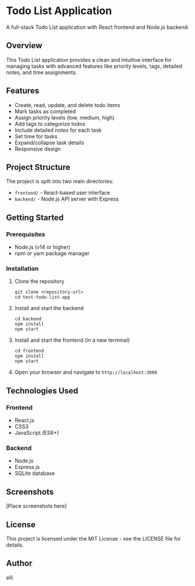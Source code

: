 # Todo List Application

A full-stack Todo List application with React frontend and Node.js backend.

## Overview

This Todo List application provides a clean and intuitive interface for managing tasks with advanced features like priority levels, tags, detailed notes, and time assignments.

## Features

- Create, read, update, and delete todo items
- Mark tasks as completed
- Assign priority levels (low, medium, high)
- Add tags to categorize todos
- Include detailed notes for each task
- Set time for tasks
- Expand/collapse task details
- Responsive design

## Project Structure

The project is split into two main directories:

- `frontend/` - React-based user interface
- `backend/` - Node.js API server with Express

## Getting Started

### Prerequisites

- Node.js (v14 or higher)
- npm or yarn package manager

### Installation

1. Clone the repository
   ```
   git clone <repository-url>
   cd test-todo-list-app
   ```

2. Install and start the backend
   ```
   cd backend
   npm install
   npm start
   ```

3. Install and start the frontend (in a new terminal)
   ```
   cd frontend
   npm install
   npm start
   ```

4. Open your browser and navigate to `http://localhost:3000`

## Technologies Used

### Frontend
- React.js
- CSS3
- JavaScript (ES6+)

### Backend
- Node.js
- Express.js
- SQLite database

## Screenshots

[Place screenshots here]

## License

This project is licensed under the MIT License - see the LICENSE file for details.

## Author

elli